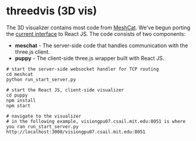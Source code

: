 # threedvis (3D vis)

The 3D visualizer contains most code from [MeshCat](https://github.com/rdeits/meshcat-python). We've begun porting the [current interface](https://github.com/rdeits/meshcat) to React JS. The code consists of two components:

- **meschat** - The server-side code that handles communication with the three.js client.
- **puppy** - The client-side three.js wrapper built with React JS.

```
# start the server-side websocket handler for TCP routing
cd meshcat
python run_start_server.py

# start the React JS, client-side visualizer
cd puppy
npm install
npm start

# navigate to the visualizer
# in the following example, visiongpu07.csail.mit.edu:8051 is where you ran run_start_server.py
http://localhost:3000/visiongpu07.csail.mit.edu:8051
```